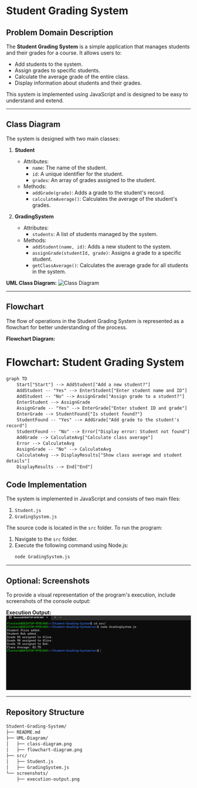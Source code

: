 # Student Grading System

## Problem Domain Description
The **Student Grading System** is a simple application that manages students and their grades for a course. It allows users to:
- Add students to the system.
- Assign grades to specific students.
- Calculate the average grade of the entire class.
- Display information about students and their grades.

This system is implemented using JavaScript and is designed to be easy to understand and extend.

---

## Class Diagram
The system is designed with two main classes:

1. **Student**
   - Attributes:
     - `name`: The name of the student.
     - `id`: A unique identifier for the student.
     - `grades`: An array of grades assigned to the student.
   - Methods:
     - `addGrade(grade)`: Adds a grade to the student's record.
     - `calculateAverage()`: Calculates the average of the student's grades.

2. **GradingSystem**
   - Attributes:
     - `students`: A list of students managed by the system.
   - Methods:
     - `addStudent(name, id)`: Adds a new student to the system.
     - `assignGrade(studentId, grade)`: Assigns a grade to a specific student.
     - `getClassAverage()`: Calculates the average grade for all students in the system.

**UML Class Diagram:**
![Class Diagram](UML-Diagram/class-diagram.png)

---

## Flowchart
The flow of operations in the Student Grading System is represented as a flowchart for better understanding of the process.

**Flowchart Diagram:**
# Flowchart: Student Grading System

```mermaid
graph TD
    Start["Start"] --> AddStudent["Add a new student?"]
    AddStudent -- "Yes" --> EnterStudent["Enter student name and ID"]
    AddStudent -- "No" --> AssignGrade["Assign grade to a student?"]
    EnterStudent --> AssignGrade
    AssignGrade -- "Yes" --> EnterGrade["Enter student ID and grade"]
    EnterGrade --> StudentFound{"Is student found?"}
    StudentFound -- "Yes" --> AddGrade["Add grade to the student's record"]
    StudentFound -- "No" --> Error["Display error: Student not found"]
    AddGrade --> CalculateAvg["Calculate class average"]
    Error --> CalculateAvg
    AssignGrade -- "No" --> CalculateAvg
    CalculateAvg --> DisplayResults["Show class average and student details"]
    DisplayResults --> End["End"]
```

## Code Implementation
The system is implemented in JavaScript and consists of two main files:

1. `Student.js`
2. `GradingSystem.js`

The source code is located in the `src` folder. To run the program:

1. Navigate to the `src` folder.
2. Execute the following command using Node.js:
   ```bash
   node GradingSystem.js
   ```

---

## Optional: Screenshots
To provide a visual representation of the program's execution, include screenshots of the console output:

**Execution Output:**
![Execution Output](execution_image/code_exec.png)

---

## Repository Structure
```
Student-Grading-System/
├── README.md
├── UML-Diagram/
│   ├── class-diagram.png
│   ├── flowchart-diagram.png
├── src/
│   ├── Student.js
│   ├── GradingSystem.js
└── screenshots/
    ├── execution-output.png
```


